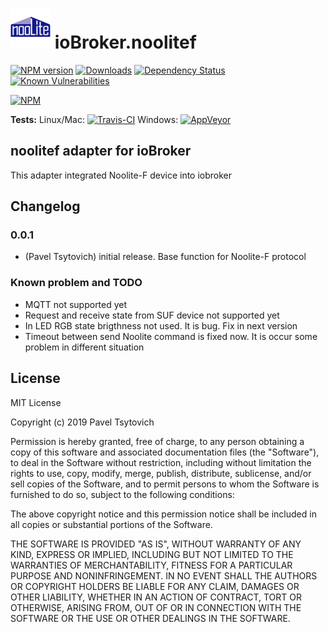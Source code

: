 <h1>
	<img src="admin/noolitef.png" width="64"/>
	ioBroker.noolitef
</h1>

[![NPM version](http://img.shields.io/npm/v/iobroker.noolitef.svg)](https://www.npmjs.com/package/iobroker.noolitef)
[![Downloads](https://img.shields.io/npm/dm/iobroker.noolitef.svg)](https://www.npmjs.com/package/iobroker.noolitef)
[![Dependency Status](https://img.shields.io/david/paveltsytovich/iobroker.noolitef.svg)](https://david-dm.org/paveltsytovich/iobroker.noolitef)
[![Known Vulnerabilities](https://snyk.io/test/github/paveltsytovich/ioBroker.noolitef/badge.svg)](https://snyk.io/test/github/paveltsytovich/ioBroker.noolitef)

[![NPM](https://nodei.co/npm/iobroker.noolitef.png?downloads=true)](https://nodei.co/npm/iobroker.noolitef/)

**Tests:** Linux/Mac: [![Travis-CI](http://img.shields.io/travis/paveltsytovich/ioBroker.noolitef/master.svg)](https://travis-ci.org/paveltsytovich/ioBroker.noolitef)
Windows: [![AppVeyor](https://ci.appveyor.com/api/projects/status/github/paveltsytovich/ioBroker.noolitef?branch=master&svg=true)](https://ci.appveyor.com/project/paveltsytovich/ioBroker-noolitef/)

## noolitef adapter for ioBroker

This adapter integrated Noolite-F device into iobroker

## Changelog

### 0.0.1
* (Pavel Tsytovich) initial release. Base function for Noolite-F protocol

### Known problem and TODO

* MQTT not supported yet
* Request and receive state from SUF device not supported yet
* In LED RGB state brigthness not used. It is bug. Fix in next version
* Timeout between send Noolite command is fixed now. It is occur some problem in different situation

## License
MIT License

Copyright (c) 2019 Pavel Tsytovich

Permission is hereby granted, free of charge, to any person obtaining a copy
of this software and associated documentation files (the "Software"), to deal
in the Software without restriction, including without limitation the rights
to use, copy, modify, merge, publish, distribute, sublicense, and/or sell
copies of the Software, and to permit persons to whom the Software is
furnished to do so, subject to the following conditions:

The above copyright notice and this permission notice shall be included in all
copies or substantial portions of the Software.

THE SOFTWARE IS PROVIDED "AS IS", WITHOUT WARRANTY OF ANY KIND, EXPRESS OR
IMPLIED, INCLUDING BUT NOT LIMITED TO THE WARRANTIES OF MERCHANTABILITY,
FITNESS FOR A PARTICULAR PURPOSE AND NONINFRINGEMENT. IN NO EVENT SHALL THE
AUTHORS OR COPYRIGHT HOLDERS BE LIABLE FOR ANY CLAIM, DAMAGES OR OTHER
LIABILITY, WHETHER IN AN ACTION OF CONTRACT, TORT OR OTHERWISE, ARISING FROM,
OUT OF OR IN CONNECTION WITH THE SOFTWARE OR THE USE OR OTHER DEALINGS IN THE
SOFTWARE.